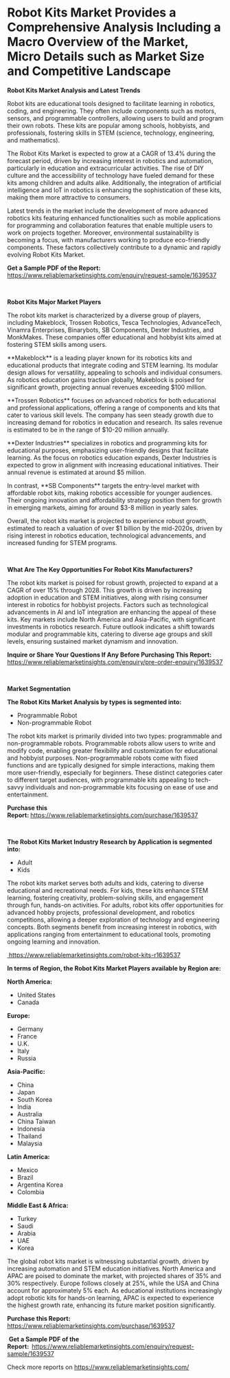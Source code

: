 <p><h1>Robot Kits Market Provides a Comprehensive Analysis Including a Macro Overview of the Market, Micro Details such as Market Size and Competitive Landscape</h1></p><p><strong>Robot Kits Market Analysis and Latest Trends</strong></p>
<p><p>Robot kits are educational tools designed to facilitate learning in robotics, coding, and engineering. They often include components such as motors, sensors, and programmable controllers, allowing users to build and program their own robots. These kits are popular among schools, hobbyists, and professionals, fostering skills in STEM (science, technology, engineering, and mathematics).</p><p>The Robot Kits Market is expected to grow at a CAGR of 13.4% during the forecast period, driven by increasing interest in robotics and automation, particularly in education and extracurricular activities. The rise of DIY culture and the accessibility of technology have fueled demand for these kits among children and adults alike. Additionally, the integration of artificial intelligence and IoT in robotics is enhancing the sophistication of these kits, making them more attractive to consumers.</p><p>Latest trends in the market include the development of more advanced robotics kits featuring enhanced functionalities such as mobile applications for programming and collaboration features that enable multiple users to work on projects together. Moreover, environmental sustainability is becoming a focus, with manufacturers working to produce eco-friendly components. These factors collectively contribute to a dynamic and rapidly evolving Robot Kits Market.</p></p>
<p><strong>Get a Sample PDF of the Report:&nbsp;</strong> <a href="https://www.reliablemarketinsights.com/enquiry/request-sample/1639537?utm_campaign=2112&utm_medium=2&utm_source=Github&utm_content=ia&utm_term=08022025&utm_id=robot-kits">https://www.reliablemarketinsights.com/enquiry/request-sample/1639537</a></p>
<p>&nbsp;</p>
<p><strong>Robot Kits Major Market Players</strong></p>
<p><p>The robot kits market is characterized by a diverse group of players, including Makeblock, Trossen Robotics, Tesca Technologies, AdvanceTech, Vinamra Enterprises, Binarybots, SB Components, Dexter Industries, and MonkMakes. These companies offer educational and hobbyist kits aimed at fostering STEM skills among users.</p><p>**Makeblock** is a leading player known for its robotics kits and educational products that integrate coding and STEM learning. Its modular design allows for versatility, appealing to schools and individual consumers. As robotics education gains traction globally, Makeblock is poised for significant growth, projecting annual revenues exceeding $100 million.</p><p>**Trossen Robotics** focuses on advanced robotics for both educational and professional applications, offering a range of components and kits that cater to various skill levels. The company has seen steady growth due to increasing demand for robotics in education and research. Its sales revenue is estimated to be in the range of $10-20 million annually.</p><p>**Dexter Industries** specializes in robotics and programming kits for educational purposes, emphasizing user-friendly designs that facilitate learning. As the focus on robotics education expands, Dexter Industries is expected to grow in alignment with increasing educational initiatives. Their annual revenue is estimated at around $5 million.</p><p>In contrast, **SB Components** targets the entry-level market with affordable robot kits, making robotics accessible for younger audiences. Their ongoing innovation and affordability strategy position them for growth in emerging markets, aiming for around $3-8 million in yearly sales.</p><p>Overall, the robot kits market is projected to experience robust growth, estimated to reach a valuation of over $1 billion by the mid-2020s, driven by rising interest in robotics education, technological advancements, and increased funding for STEM programs.</p></p>
<p>&nbsp;</p>
<p><strong>What Are The Key Opportunities For Robot Kits Manufacturers?</strong></p>
<p><p>The robot kits market is poised for robust growth, projected to expand at a CAGR of over 15% through 2028. This growth is driven by increasing adoption in education and STEM initiatives, along with rising consumer interest in robotics for hobbyist projects. Factors such as technological advancements in AI and IoT integration are enhancing the appeal of these kits. Key markets include North America and Asia-Pacific, with significant investments in robotics research. Future outlook indicates a shift towards modular and programmable kits, catering to diverse age groups and skill levels, ensuring sustained market dynamism and innovation.</p></p>
<p><strong>Inquire or Share Your Questions If Any Before Purchasing This Report:</strong> <a href="https://www.reliablemarketinsights.com/enquiry/pre-order-enquiry/1639537?utm_campaign=2112&utm_medium=2&utm_source=Github&utm_content=ia&utm_term=08022025&utm_id=robot-kits">https://www.reliablemarketinsights.com/enquiry/pre-order-enquiry/1639537</a></p>
<p>&nbsp;</p>
<p><strong>Market Segmentation</strong></p>
<p><strong>The Robot Kits Market Analysis by types is segmented into:</strong></p>
<p><ul><li>Programmable Robot</li><li>Non-programmable Robot</li></ul></p>
<p><p>The robot kits market is primarily divided into two types: programmable and non-programmable robots. Programmable robots allow users to write and modify code, enabling greater flexibility and customization for educational and hobbyist purposes. Non-programmable robots come with fixed functions and are typically designed for simple interactions, making them more user-friendly, especially for beginners. These distinct categories cater to different target audiences, with programmable kits appealing to tech-savvy individuals and non-programmable kits focusing on ease of use and entertainment.</p></p>
<p><strong>Purchase this Report:&nbsp;</strong><a href="https://www.reliablemarketinsights.com/purchase/1639537?utm_campaign=2112&utm_medium=2&utm_source=Github&utm_content=ia&utm_term=08022025&utm_id=robot-kits">https://www.reliablemarketinsights.com/purchase/1639537</a></p>
<p>&nbsp;</p>
<p><strong>The Robot Kits Market Industry Research by Application is segmented into:</strong></p>
<p><ul><li>Adult</li><li>Kids</li></ul></p>
<p><p>The robot kits market serves both adults and kids, catering to diverse educational and recreational needs. For kids, these kits enhance STEM learning, fostering creativity, problem-solving skills, and engagement through fun, hands-on activities. For adults, robot kits offer opportunities for advanced hobby projects, professional development, and robotics competitions, allowing a deeper exploration of technology and engineering concepts. Both segments benefit from increasing interest in robotics, with applications ranging from entertainment to educational tools, promoting ongoing learning and innovation.</p></p>
<p><a href="https://www.reliablemarketinsights.com/robot-kits-r1639537?utm_campaign=2112&utm_medium=2&utm_source=Github&utm_content=ia&utm_term=08022025&utm_id=robot-kits">&nbsp;https://www.reliablemarketinsights.com/robot-kits-r1639537</a></p>
<p><strong>In terms of Region, the Robot Kits Market Players available by Region are:</strong></p>
<p>
    <p> <strong> North America: </strong>
        <ul>
            <li>United States</li>
            <li>Canada</li>
        </ul>
        </p> 
    <p> <strong> Europe: </strong>
        <ul>
            <li>Germany</li>
            <li>France</li>
            <li>U.K.</li>
            <li>Italy</li>
            <li>Russia</li>
        </ul>
        </p> 
    <p> <strong> Asia-Pacific: </strong>
        <ul>
            <li>China</li>
            <li>Japan</li>
            <li>South Korea</li>
            <li>India</li>
            <li>Australia</li>
            <li>China Taiwan</li>
            <li>Indonesia</li>
            <li>Thailand</li>
            <li>Malaysia</li>
        </ul>
        </p> 
    <p> <strong> Latin America: </strong>
        <ul>
            <li>Mexico</li>
            <li>Brazil</li>
            <li>Argentina Korea</li>
            <li>Colombia</li>
        </ul>
        </p> 
    <p> <strong> Middle East & Africa: </strong>
        <ul>
            <li>Turkey</li>
            <li>Saudi</li>
            <li>Arabia</li>
            <li>UAE</li>
            <li>Korea</li>
        </ul>
    </p>
    </p>
<p><p>The global robot kits market is witnessing substantial growth, driven by increasing automation and STEM education initiatives. North America and APAC are poised to dominate the market, with projected shares of 35% and 30% respectively. Europe follows closely at 25%, while the USA and China account for approximately 5% each. As educational institutions increasingly adopt robotic kits for hands-on learning, APAC is expected to experience the highest growth rate, enhancing its future market position significantly.</p></p>
<p><strong>Purchase this Report: </strong><a href="https://www.reliablemarketinsights.com/purchase/1639537?utm_campaign=2112&utm_medium=2&utm_source=Github&utm_content=ia&utm_term=08022025&utm_id=robot-kits">https://www.reliablemarketinsights.com/purchase/1639537</a></p>
<p>&nbsp;<strong>Get a Sample PDF of the Report:&nbsp;&nbsp;</strong><a href="https://www.reliablemarketinsights.com/enquiry/request-sample/1639537?utm_campaign=2112&utm_medium=2&utm_source=Github&utm_content=ia&utm_term=08022025&utm_id=robot-kits">https://www.reliablemarketinsights.com/enquiry/request-sample/1639537</a></p>
<p><strong></strong></p>
<p>Check more reports on <a href="https://www.reliablemarketinsights.com/?utm_campaign=2112&utm_medium=2&utm_source=Github&utm_content=ia&utm_term=08022025&utm_id=robot-kits">https://www.reliablemarketinsights.com/</a></p>